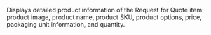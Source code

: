 Displays detailed product information of the Request for Quote item: product image, product name, product SKU, product options, price, packaging unit information, and quantity.
